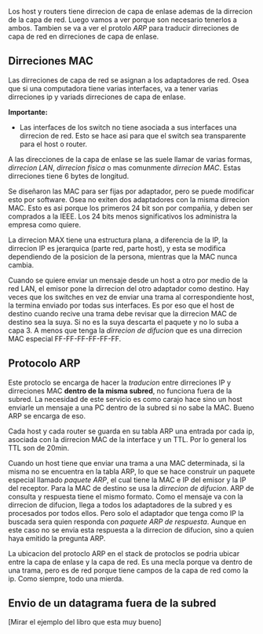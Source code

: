 Los host y routers tiene dirrecion de capa de enlase ademas de la dirrecion de la capa de red. 
Luego vamos a ver porque son necesario tenerlos a ambos.
Tambien se va a ver el protolo *ARP* para traducir dirreciones de capa de red en dirreciones de capa de enlase. 

## Dirreciones MAC
Las dirreciones de capa de red se asignan a los adaptadores de red. Osea que si una computadora tiene varias interfaces, va a tener varias dirreciones ip y variads dirreciones de capa de enlase. 

**Importante:** 
- Las interfaces de los switch no tiene asociada a sus interfaces una dirrecion de red. Esto se hace asi para que el switch sea transparente para el host o router. 

A las direcciones de la capa de enlase se las suele llamar de varias formas, *dirrecion LAN*, *dirrecion fisica* o mas comunmente *dirrecion MAC*. Estas dirreciones tiene 6 bytes de longitud. 

Se diseñaron las MAC para ser fijas por adaptador, pero se puede modificar esto por software. Osea no exiten dos adaptadores con la misma dirrecion MAC. Esto es asi porque los primeros 24 bit son por compañia, y deben ser comprados a la IEEE. Los 24 bits menos significativos los administra la empresa como quiere. 

La dirrecion MAX tiene una estructura plana, a diferencia de la IP, la dirrecion IP es jerarquica (parte red, parte host), y esta se modifica dependiendo de la posicion de la persona, mientras que la MAC nunca cambia. 

Cuando se quiere enviar un mensaje desde un host a otro por medio de la red LAN, el emisor pone la dirrecion del otro adaptador como destino. Hay veces que los switches en vez de enviar una trama al correspondiente host, la termina enviado por todas sus interfaces. Es por eso que el host de destino cuando recive una trama debe revisar que la dirrecion MAC de destino sea la suya. Si no es la suya descarta el paquete y no lo suba a capa 3. A menos que tenga la *dirrecion de difucion* que es una dirrecion MAC especial FF-FF-FF-FF-FF-FF.

## Protocolo ARP
Este protoclo se encarga de hacer la *traducion* entre dirreciones IP y dirreciones MAC **dentro de la misma subred**, no funciona fuera de la subred. La necesidad de este servicio es como carajo hace sino un host enviarle un mensaje a una PC dentro de la subred si no sabe la MAC. Bueno ARP se encarga de eso. 

Cada host y cada router se guarda en su tabla ARP una entrada por cada ip, asociada con la dirrecion MAC de la interface y un TTL. Por lo general los TTL son de 20min.

Cuando un host tiene que enviar una trama a una MAC determinada, si la misma no se encuentra en la tabla ARP, lo que se hace construir un paquete especial llamado *paquete ARP*, el cual tiene la MAC e IP del emisor y la IP del receptor. Para la MAC de destino se usa la *dirrecion de difucion*. 
ARP de consulta y respuesta tiene el mismo formato.
Como el mensaje va con la dirrecion de difucion, llega a todos los adaptadores de la subred y es procesados por todos ellos. Pero solo el adaptador que tenga como IP la buscada sera quien responda con *paquete ARP de respuesta*. Aunque en este caso no se envia esta respuesta a la dirrecion de difucion, sino a quien haya emitido la pregunta ARP. 

La ubicacion del protoclo ARP en el stack de protoclos se podria ubicar entre la capa de enlase y la capa de red. Es una mecla porque va dentro de una trama, pero es de red porque tiene campos de la capa de red como la ip. Como siempre, todo una mierda. 

## Envio de un datagrama fuera de la subred
[Mirar el ejemplo del libro que esta muy bueno]